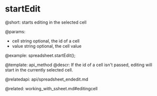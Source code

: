 startEdit
=============

@short:
	starts editing in the selected cell

@params:
* cell		string		 optional, the id of a cell
* value		string		 optional, the cell value


@example:
spreadsheet.startEdit();

@template: api_method
@descr:
If the id of a cell isn't passed, editing will start in the currently selected cell.

@relatedapi:
api/spreadsheet_endedit.md

@related:
working_with_ssheet.md#editingcell